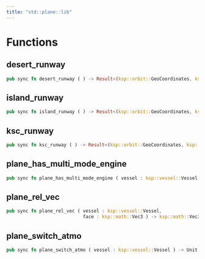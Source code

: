 ```yaml
---
title: "std::plane::lib"
---
```




# Functions


## desert_runway

```rust
pub sync fn desert_runway ( ) -> Result<(ksp::orbit::GeoCoordinates, ksp::orbit::GeoCoordinates), string>
```



## island_runway

```rust
pub sync fn island_runway ( ) -> Result<(ksp::orbit::GeoCoordinates, ksp::orbit::GeoCoordinates), string>
```



## ksc_runway

```rust
pub sync fn ksc_runway ( ) -> Result<(ksp::orbit::GeoCoordinates, ksp::orbit::GeoCoordinates), string>
```



## plane_has_multi_mode_engine

```rust
pub sync fn plane_has_multi_mode_engine ( vessel : ksp::vessel::Vessel ) -> bool
```



## plane_rel_vec

```rust
pub sync fn plane_rel_vec ( vessel : ksp::vessel::Vessel,
                            face : ksp::math::Vec3 ) -> ksp::math::Vec3
```



## plane_switch_atmo

```rust
pub sync fn plane_switch_atmo ( vessel : ksp::vessel::Vessel ) -> Unit
```


